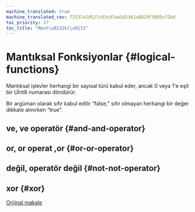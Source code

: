```yaml
---
machine_translated: true
machine_translated_rev: 72537a2d527c63c07aa5d2361a8829f3895cf2bd
toc_priority: 37
toc_title: "Mant\u0131kl\u0131"
---
```


# Mantıksal Fonksiyonlar {#logical-functions}

Mantıksal işlevler herhangi bir sayısal türü kabul eder, ancak 0 veya 1'e eşit bir Uİnt8 numarası döndürür.

Bir argüman olarak sıfır kabul edilir “false,” sıfır olmayan herhangi bir değer dikkate alınırken “true”.

## ve, ve operatör {#and-and-operator}

## or, or operat ,or {#or-or-operator}

## değil, operatör değil {#not-not-operator}

## xor {#xor}

[Orijinal makale](https://clickhouse.tech/docs/en/query_language/functions/logical_functions/) <!--hide-->
